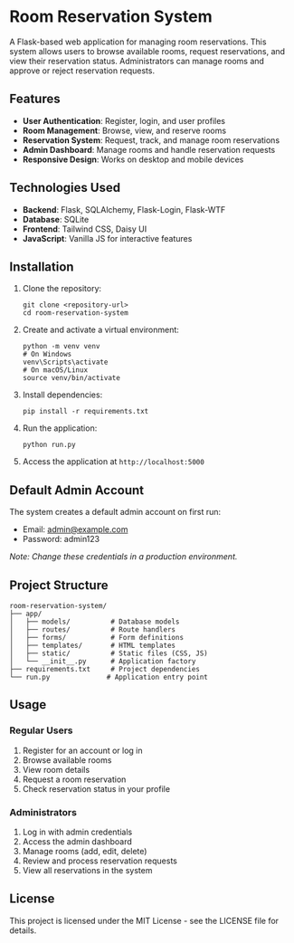 # Room Reservation System

A Flask-based web application for managing room reservations. This system allows users to browse available rooms, request reservations, and view their reservation status. Administrators can manage rooms and approve or reject reservation requests.

## Features

- **User Authentication**: Register, login, and user profiles
- **Room Management**: Browse, view, and reserve rooms
- **Reservation System**: Request, track, and manage room reservations
- **Admin Dashboard**: Manage rooms and handle reservation requests
- **Responsive Design**: Works on desktop and mobile devices

## Technologies Used

- **Backend**: Flask, SQLAlchemy, Flask-Login, Flask-WTF
- **Database**: SQLite
- **Frontend**: Tailwind CSS, Daisy UI
- **JavaScript**: Vanilla JS for interactive features

## Installation

1. Clone the repository:
   ```
   git clone <repository-url>
   cd room-reservation-system
   ```

2. Create and activate a virtual environment:
   ```
   python -m venv venv
   # On Windows
   venv\Scripts\activate
   # On macOS/Linux
   source venv/bin/activate
   ```

3. Install dependencies:
   ```
   pip install -r requirements.txt
   ```

4. Run the application:
   ```
   python run.py
   ```

5. Access the application at `http://localhost:5000`

## Default Admin Account

The system creates a default admin account on first run:
- Email: admin@example.com
- Password: admin123

*Note: Change these credentials in a production environment.*

## Project Structure

```
room-reservation-system/
├── app/
│   ├── models/          # Database models
│   ├── routes/          # Route handlers
│   ├── forms/           # Form definitions
│   ├── templates/       # HTML templates
│   ├── static/          # Static files (CSS, JS)
│   └── __init__.py      # Application factory
├── requirements.txt     # Project dependencies
└── run.py              # Application entry point
```

## Usage

### Regular Users

1. Register for an account or log in
2. Browse available rooms
3. View room details
4. Request a room reservation
5. Check reservation status in your profile

### Administrators

1. Log in with admin credentials
2. Access the admin dashboard
3. Manage rooms (add, edit, delete)
4. Review and process reservation requests
5. View all reservations in the system

## License

This project is licensed under the MIT License - see the LICENSE file for details.
